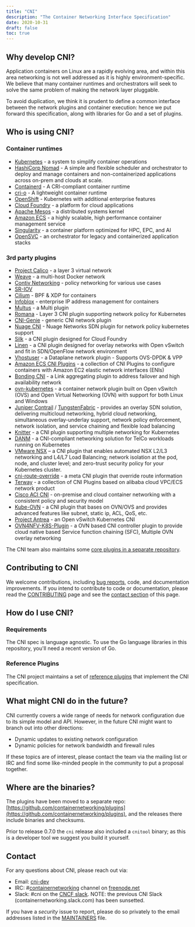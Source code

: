 ```yaml
---
title: "CNI"
description: "The Container Networking Interface Specification"
date: 2020-10-31
draft: false
toc: true
---
```


## Why develop CNI?

Application containers on Linux are a rapidly evolving area, and within this area networking is not well addressed as it is highly environment-specific.
We believe that many container runtimes and orchestrators will seek to solve the same problem of making the network layer pluggable.

To avoid duplication, we think it is prudent to define a common interface between the network plugins and container execution: hence we put forward this specification, along with libraries for Go and a set of plugins.

## Who is using CNI?

### Container runtimes

- [Kubernetes](https://kubernetes.io/docs/concepts/extend-kubernetes/compute-storage-net/network-plugins/) - a system to simplify container operations
- [HashiCorp Nomad](https://www.nomadproject.io/) - A simple and flexible scheduler and orchestrator to deploy and manage containers and non-containerized applications across on-prem and clouds at scale.
- [Containerd](https://containerd.io/) - A CRI-compliant container runtime
- [cri-o](https://cri-o.io/) - A lightweight container runtime
- [OpenShift](https://github.com/openshift/origin/blob/master/docs/openshift_networking_requirements.md) - Kubernetes with additional enterprise features
- [Cloud Foundry](https://github.com/cloudfoundry-incubator/cf-networking-release) - a platform for cloud applications
- [Apache Mesos](https://github.com/apache/mesos/blob/master/docs/cni.md) - a distributed systems kernel
- [Amazon ECS](https://aws.amazon.com/ecs/) - a highly scalable, high performance container management service
- [Singularity](https://github.com/sylabs/singularity) - a container platform optimized for HPC, EPC, and AI
- [OpenSVC](https://docs.opensvc.com/latest/fr/agent.configure.cni.html) - an orchestrator for legacy and containerized application stacks

### 3rd party plugins
- [Project Calico](https://github.com/projectcalico/calico-cni) - a layer 3 virtual network
- [Weave](https://github.com/weaveworks/weave) - a multi-host Docker network
- [Contiv Networking](https://github.com/contiv/netplugin) - policy networking for various use cases
- [SR-IOV](https://github.com/hustcat/sriov-cni)
- [Cilium](https://github.com/cilium/cilium) - BPF & XDP for containers
- [Infoblox](https://github.com/infobloxopen/cni-infoblox) - enterprise IP address management for containers
- [Multus](https://github.com/k8snetworkplumbingwg/multus-cni) - a Multi plugin
- [Romana](https://github.com/romana/kube) - Layer 3 CNI plugin supporting network policy for Kubernetes
- [CNI-Genie](https://github.com/Huawei-PaaS/CNI-Genie) - generic CNI network plugin
- [Nuage CNI](https://github.com/nuagenetworks/nuage-cni) - Nuage Networks SDN plugin for network policy kubernetes support 
- [Silk](https://github.com/cloudfoundry-incubator/silk) - a CNI plugin designed for Cloud Foundry
- [Linen](https://github.com/John-Lin/linen-cni) - a CNI plugin designed for overlay networks with Open vSwitch and fit in SDN/OpenFlow network environment
- [Vhostuser](https://github.com/intel/vhost-user-net-plugin) - a Dataplane network plugin - Supports OVS-DPDK & VPP
- [Amazon ECS CNI Plugins](https://github.com/aws/amazon-ecs-cni-plugins) - a collection of CNI Plugins to configure containers with Amazon EC2 elastic network interfaces (ENIs)
- [Bonding CNI](https://github.com/Intel-Corp/bond-cni) - a Link aggregating plugin to address failover and high availability network
- [ovn-kubernetes](https://github.com/openvswitch/ovn-kubernetes) - a container network plugin built on Open vSwitch (OVS) and Open Virtual Networking (OVN) with support for both Linux and Windows
- [Juniper Contrail](https://www.juniper.net/cloud) / [TungstenFabric](https://tungstenfabric.io) - provides an overlay SDN solution, delivering multicloud networking, hybrid cloud networking, simultaneous overlay-underlay support, network policy enforcement, network isolation, and service chaining and flexible load balancing
- [Knitter](https://github.com/ZTE/Knitter) - a CNI plugin supporting multiple networking for Kubernetes
- [DANM](https://github.com/nokia/danm) - a CNI-compliant networking solution for TelCo workloads running on Kubernetes
- [VMware NSX](https://docs.vmware.com/en/VMware-NSX-T/2.2/com.vmware.nsxt.ncp_kubernetes.doc/GUID-6AFA724E-BB62-4693-B95C-321E8DDEA7E1.html) – a CNI plugin that enables automated NSX L2/L3 networking and L4/L7 Load Balancing; network isolation at the pod, node, and cluster level; and zero-trust security policy for your Kubernetes cluster.
- [cni-route-override](https://github.com/redhat-nfvpe/cni-route-override) - a meta CNI plugin that override route information
- [Terway](https://github.com/AliyunContainerService/terway) - a collection of CNI Plugins based on alibaba cloud VPC/ECS network product
- [Cisco ACI CNI](https://github.com/noironetworks/aci-containers) - on-premise and cloud container networking with a consistent policy and security model
- [Kube-OVN](https://github.com/alauda/kube-ovn) - a CNI plugin that bases on OVN/OVS and provides advanced features like subnet, static ip, ACL, QoS, etc.
- [Project Antrea](https://github.com/vmware-tanzu/antrea) - an Open vSwitch Kubernetes CNI
- [OVN4NFV-K8S-Plugin](https://github.com/opnfv/ovn4nfv-k8s-plugin) - a OVN based CNI controller plugin to provide cloud native based Service function chaining (SFC), Multiple OVN overlay networking

The CNI team also maintains some [core plugins in a separate repository](https://github.com/containernetworking/plugins).

## Contributing to CNI

We welcome contributions, including [bug reports](https://github.com/containernetworking/cni/issues), code, and documentation improvements.
If you intend to contribute to code or documentation, please read the [CONTRIBUTING](/docs/contributing/) page and see the [contact section](#contact) of this page.

## How do I use CNI?

### Requirements

The CNI spec is language agnostic. To use the Go language libraries in this repository, you'll need a recent version of Go.

### Reference Plugins

The CNI project maintains a set of [reference plugins](https://github.com/containernetworking/plugins) that implement the CNI specification.

## What might CNI do in the future?

CNI currently covers a wide range of needs for network configuration due to its simple model and API.
However, in the future CNI might want to branch out into other directions:

- Dynamic updates to existing network configuration
- Dynamic policies for network bandwidth and firewall rules

If these topics are of interest, please contact the team via the mailing list or IRC and find some like-minded people in the community to put a proposal together.

## Where are the binaries?

The plugins have been moved to a separate repo:
[https://github.com/containernetworking/plugins](https://github.com/containernetworking/plugins), and the releases there include binaries and checksums.

Prior to release 0.7.0 the `cni` release also included a `cnitool` binary; as this is a developer tool we suggest you build it yourself.

## Contact

For any questions about CNI, please reach out via:
- Email: [cni-dev](https://groups.google.com/forum/#!forum/cni-dev)
- IRC: #[containernetworking](irc://irc.freenode.net:6667/#containernetworking) channel on [freenode.net](https://freenode.net/)
- Slack: #cni on the [CNCF slack](https://slack.cncf.io/).  NOTE: the previous CNI Slack (containernetworking.slack.com) has been sunsetted.

If you have a _security_ issue to report, please do so privately to the email addresses listed in the [MAINTAINERS](https://github.com/containernetworking/cni/blob/master/MAINTAINERS) file.

